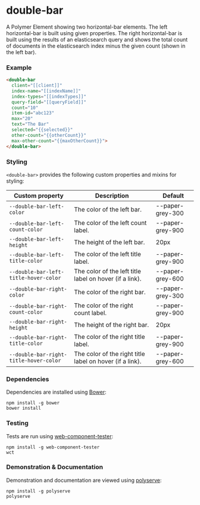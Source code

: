 # double-bar

A Polymer Element showing two horizontal-bar elements.  The left horizontal-bar is built using given properties.  The right horizontal-bar is built using the results of an elasticsearch query and shows the total count of documents in the elasticsearch index minus the given count (shown in the left bar).

### Example
```html
<double-bar
  client="[[client]]"
  index-name="[[indexName]]"
  index-types="[[indexTypes]]"
  query-field="[[queryField]]"
  count="10"
  item-id="abc123"
  max="20"
  text="The Bar"
  selected="{{selected}}"
  other-count="{{otherCount}}"
  max-other-count="{{maxOtherCount}}">
</double-bar>
```

### Styling

`<double-bar>` provides the following custom properties and mixins for styling:

Custom property                        | Description                                              | Default
---------------------------------------|----------------------------------------------------------|--------
`--double-bar-left-color`              | The color of the left bar.                               | --paper-grey-300
`--double-bar-left-count-color`        | The color of the left count label.                       | --paper-grey-900
`--double-bar-left-height`             | The height of the left bar.                              | 20px
`--double-bar-left-title-color`        | The color of the left title label.                       | --paper-grey-900
`--double-bar-left-title-hover-color`  | The color of the left title label on hover (if a link).  | --paper-grey-600
`--double-bar-right-color`             | The color of the right bar.                              | --paper-grey-300
`--double-bar-right-count-color`       | The color of the right count label.                      | --paper-grey-900
`--double-bar-right-height`            | The height of the right bar.                             | 20px
`--double-bar-right-title-color`       | The color of the right title label.                      | --paper-grey-900
`--double-bar-right-title-hover-color` | The color of the right title label on hover (if a link). | --paper-grey-600

### Dependencies

Dependencies are installed using [Bower](http://bower.io/):

    npm install -g bower
    bower install

### Testing

Tests are run using [web-component-tester](https://github.com/Polymer/web-component-tester):

    npm install -g web-component-tester
    wct

### Demonstration & Documentation

Demonstration and documentation are viewed using [polyserve](https://github.com/PolymerLabs/polyserve):

    npm install -g polyserve
    polyserve

